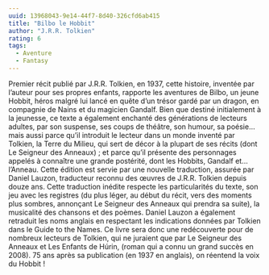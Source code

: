 ```yaml
---
uuid: 13968043-9e14-44f7-8d40-326cfd6ab415
title: "Bilbo le Hobbit"
author: "J.R.R. Tolkien"
rating: 6
tags:
  - Aventure
  - Fantasy
---
```


Premier récit publié par J.R.R. Tolkien, en 1937, cette histoire, inventée par l’auteur pour ses propres enfants, rapporte les aventures de Bilbo, un jeune Hobbit, héros malgré lui lancé en quête d’un trésor gardé par un dragon, en compagnie de Nains et du magicien Gandalf. Bien que destiné initialement à la jeunesse, ce texte a également enchanté des générations de lecteurs adultes, par son suspense, ses coups de théâtre, son humour, sa poésie… mais aussi parce qu’il introduit le lecteur dans un monde inventé par Tolkien, la Terre du Milieu, qui sert de décor à la plupart de ses récits (dont Le Seigneur des Anneaux) ; et parce qu’il présente des personnages appelés à connaître une grande postérité, dont les Hobbits, Gandalf et… l’Anneau. Cette édition est servie par une nouvelle traduction, assurée par Daniel Lauzon, traducteur reconnu des œuvres de J.R.R. Tolkien depuis douze ans. Cette traduction inédite respecte les particularités du texte, son jeu avec les registres (du plus léger, au début du récit, vers des moments plus sombres, annonçant Le Seigneur des Anneaux qui prendra sa suite), la musicalité des chansons et des poèmes. Daniel Lauzon a également retraduit les noms anglais en respectant les indications données par Tolkien dans le Guide to the Names. Ce livre sera donc une redécouverte pour de nombreux lecteurs de Tolkien, qui ne juraient que par Le Seigneur des Anneaux et Les Enfants de Húrin, (roman qui a connu un grand succès en 2008). 75 ans après sa publication (en 1937 en anglais), on réentend la voix du Hobbit !